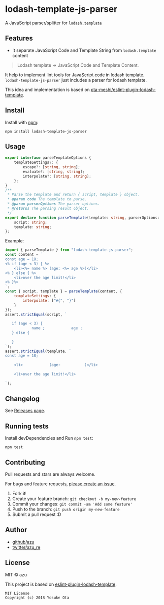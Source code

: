# lodash-template-js-parser

A JavaScript parser/splitter for [`lodash.template`](https://lodash.com/docs/#template)

## Features

- It separate JavaScript Code and Template String from `lodash.template` content

> Lodash template -> JavaScript Code and Template Content.

It help to implement lint tools for JavaScript code in lodash template.
`lodash-template-js-parser` just includes a parser for lodash template. 

This idea and implementation is based on [ota-meshi/eslint-plugin-lodash-template](https://github.com/ota-meshi/eslint-plugin-lodash-template).

## Install

Install with [npm](https://www.npmjs.com/):

    npm install lodash-template-js-parser

## Usage

```ts
export interface parseTemplateOptions {
    templateSettings?: {
        escape?: [string, string];
        evaluate?: [string, string];
        interpolate?: [string, string];
    };
}
/**
 * Parse the template and return { script, template } object.
 * @param code The template to parse.
 * @param parserOptions The parser options.
 * @returns The parsing result object.
 */
export declare function parseTemplate(template: string, parserOptions: parseTemplateOptions): {
    script: string;
    template: string;
};
```

Example:

```js
import { parseTemplate } from "lodash-template-js-parser";
const content = `
const age = 18;
<% if (age < 3) { %>
    <li><%= name %> (age: <%= age %>)</li>
<% } else { %>
    <li>over the age limit!</li>
<% }%>
`;
const { script, template } = parseTemplate(content, {
    templateSettings: {
        interpolate: ["#{", "}"]
    }
});
assert.strictEqual(script, `
               
   if (age < 3) {   
            name ;            age ;   
   } else {   
                                
   }  
`);
assert.strictEqual(template, `
const age = 18;
                    
    <li>            (age:           )</li>
              
    <li>over the age limit!</li>
      
`);
```


## Changelog

See [Releases page](https://github.com/azu/lodash-template-js-parser/releases).

## Running tests

Install devDependencies and Run `npm test`:

    npm test

## Contributing

Pull requests and stars are always welcome.

For bugs and feature requests, [please create an issue](https://github.com/azu/lodash-template-js-parser/issues).

1. Fork it!
2. Create your feature branch: `git checkout -b my-new-feature`
3. Commit your changes: `git commit -am 'Add some feature'`
4. Push to the branch: `git push origin my-new-feature`
5. Submit a pull request :D

## Author

- [github/azu](https://github.com/azu)
- [twitter/azu_re](https://twitter.com/azu_re)

## License

MIT © azu

This project is based on [eslint-plugin-lodash-template](https://github.com/ota-meshi/eslint-plugin-lodash-template).

```
MIT License
Copyright (c) 2018 Yosuke Ota
```

